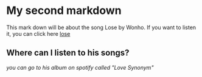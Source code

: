 # My second markdown

This mark down will be about the song Lose by Wonho.
If you want to listen it, you can click here [lose](www.youtube.com/watch?v=q3eSaQaDDPE)


## Where can I listen to his songs? 
*you can go to his album on spotify called "Love Synonym"*



